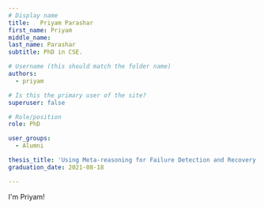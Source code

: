 ```yaml
---
# Display name
title:   Priyam Parashar      
first_name: Priyam
middle_name:
last_name: Parashar
subtitle: PhD in CSE.

# Username (this should match the folder name)
authors:
  - priyam

# Is this the primary user of the site?
superuser: false

# Role/position
role: PhD

user_groups:
  - Alumni

thesis_title: 'Using Meta-reasoning for Failure Detection and Recovery in Assembly Domain'
graduation_date: 2021-08-18

---
```


I'm Priyam!